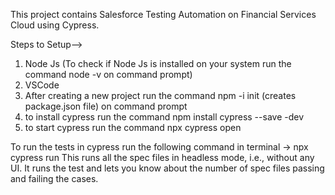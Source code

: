 This project contains Salesforce Testing Automation on Financial Services Cloud using Cypress.

Steps to Setup-->
1) Node Js (To check if Node Js is installed on your system run the command node -v on command prompt)
2) VSCode
3) After creating a new project run the command npm -i init (creates package.json file) on command prompt
4) to install cypress run the command
   npm install cypress --save -dev
5) to start cypress run the command
   npx cypress open



To run the tests in cypress run the following command in terminal ->
npx cypress run
This runs all the spec files in headless mode, i.e., without any UI. It runs the test and lets you know about the number of spec files passing and failing the cases.

